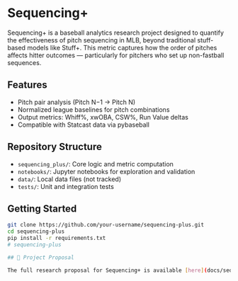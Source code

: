 # Sequencing+

Sequencing+ is a baseball analytics research project designed to quantify the effectiveness of pitch sequencing in MLB, beyond traditional stuff-based models like Stuff+. This metric captures how the order of pitches affects hitter outcomes — particularly for pitchers who set up non-fastball sequences.

## Features

- Pitch pair analysis (Pitch N−1 → Pitch N)
- Normalized league baselines for pitch combinations
- Output metrics: Whiff%, xwOBA, CSW%, Run Value deltas
- Compatible with Statcast data via pybaseball

## Repository Structure

- `sequencing_plus/`: Core logic and metric computation
- `notebooks/`: Jupyter notebooks for exploration and validation
- `data/`: Local data files (not tracked)
- `tests/`: Unit and integration tests

## Getting Started

```bash
git clone https://github.com/your-username/sequencing-plus.git
cd sequencing-plus
pip install -r requirements.txt
# sequencing-plus

## 📄 Project Proposal

The full research proposal for Sequencing+ is available [here](docs/sequencing_plus_proposal.md). It outlines the motivation, methodology, metric design, validation strategy, and timeline.

